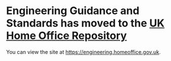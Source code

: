 # Engineering Guidance and Standards has moved to the [UK Home Office Repository](https://github.com/UKHomeOffice/engineering-guidance-and-standards)

You can view the site at https://engineering.homeoffice.gov.uk.
